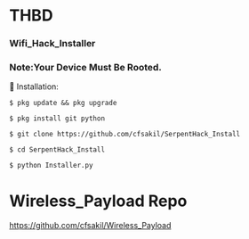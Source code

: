 # THBD
### Wifi_Hack_Installer
### Note:Your Device Must Be Rooted.
  
   🤟 Installation:

```
$ pkg update && pkg upgrade

$ pkg install git python

$ git clone https://github.com/cfsakil/SerpentHack_Install

$ cd SerpentHack_Install

$ python Installer.py
```
# Wireless_Payload Repo

https://github.com/cfsakil/Wireless_Payload
